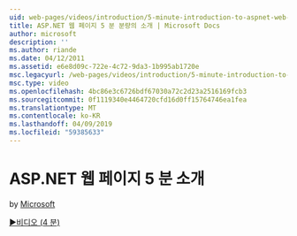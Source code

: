 ```yaml
---
uid: web-pages/videos/introduction/5-minute-introduction-to-aspnet-web-pages
title: ASP.NET 웹 페이지 5 분 분량의 소개 | Microsoft Docs
author: microsoft
description: ''
ms.author: riande
ms.date: 04/12/2011
ms.assetid: e6e8d09c-722e-4c72-9da3-1b995ab1720e
msc.legacyurl: /web-pages/videos/introduction/5-minute-introduction-to-aspnet-web-pages
msc.type: video
ms.openlocfilehash: 4bc86e3c6726bdf67030a72c2d23a2516169fcb3
ms.sourcegitcommit: 0f1119340e4464720cfd16d0ff15764746ea1fea
ms.translationtype: MT
ms.contentlocale: ko-KR
ms.lasthandoff: 04/09/2019
ms.locfileid: "59385633"
---
```

# <a name="5-minute-introduction-to-aspnet-web-pages"></a>ASP.NET 웹 페이지 5 분 소개

by [Microsoft](https://github.com/microsoft)

[&#9654;비디오 (4 분)](https://channel9.msdn.com/Blogs/ASP-NET-Site-Videos/5-minute-introduction-to-aspnet-web-pages)
